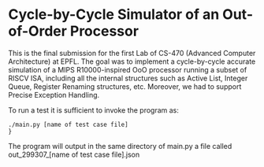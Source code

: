 # Cycle-by-Cycle Simulator of an Out-of-Order Processor

This is the final submission for the first Lab of CS-470 (Advanced Computer Architecture) at EPFL. 
The goal was to implement a cycle-by-cycle accurate simulation of a MIPS R10000-inspired OoO processor running a subset of RISCV ISA, including all the internal structures such as Active List, Integer Queue, Register Renaming structures, etc. Moreover, we had to support Precise Exception Handling. 

To run a test it is sufficient to invoke the program as:
```
./main.py [name of test case file]
}
```


The program will output in the same directory of main.py a file called out_299307_[name of test case file].json
